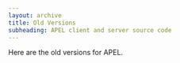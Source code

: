 ```yaml
---
layout: archive
title: Old Versions
subheading: APEL client and server source code
---
```


Here are the old versions for APEL.